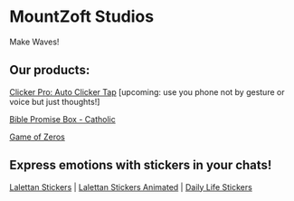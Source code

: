 # MountZoft Studios

Make Waves!

Our products:
-

[Clicker Pro: Auto Clicker Tap](https://play.google.com/store/apps/details?id=io.auto.tap.hamster.kombat) [upcoming: use you phone not by gesture or voice but just thoughts!]

[Bible Promise Box - Catholic](https://play.google.com/store/apps/details?id=com.inc.mountzoft.randombibleversegeneratorapp)

[Game of Zeros](https://play.google.com/store/apps/details?id=com.mountzoft.gameofzeros)

Express emotions with stickers in your chats!
-
[Lalettan Stickers](https://play.google.com/store/apps/details?id=com.mountzoft.lalettanstickersforwhatsapp) | 
[Lalettan Stickers Animated](https://play.google.com/store/apps/details?id=com.mountzoft.lalettananimatedstickersforwhatsapp) | 
[Daily Life Stickers](https://play.google.com/store/apps/details?id=com.mountzoft.animatedstickersforwhatsapp)

